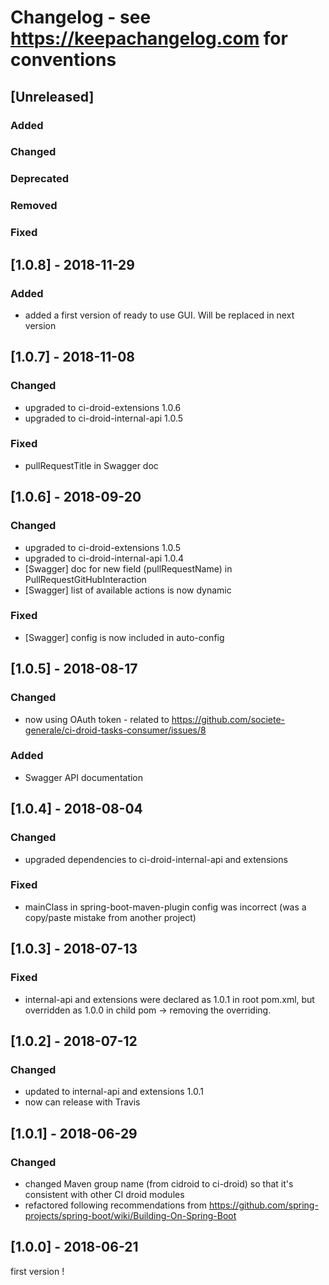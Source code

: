 # Changelog - see https://keepachangelog.com for conventions

## [Unreleased]

### Added

### Changed

### Deprecated

### Removed

### Fixed

## [1.0.8] - 2018-11-29

### Added
- added a first version of ready to use GUI. Will be replaced in next version


## [1.0.7] - 2018-11-08

### Changed
- upgraded to ci-droid-extensions 1.0.6
- upgraded to ci-droid-internal-api 1.0.5

### Fixed 
- pullRequestTitle in Swagger doc

## [1.0.6] - 2018-09-20

### Changed
- upgraded to ci-droid-extensions 1.0.5
- upgraded to ci-droid-internal-api 1.0.4
- [Swagger] doc for new field (pullRequestName) in PullRequestGitHubInteraction
- [Swagger] list of available actions is now dynamic

### Fixed
- [Swagger] config is now included in auto-config

## [1.0.5] - 2018-08-17

### Changed
- now using OAuth token - related to https://github.com/societe-generale/ci-droid-tasks-consumer/issues/8 

### Added
- Swagger API documentation

## [1.0.4] - 2018-08-04

### Changed
- upgraded dependencies to ci-droid-internal-api and extensions

### Fixed
- mainClass in spring-boot-maven-plugin config was incorrect (was a copy/paste mistake from another project)


## [1.0.3] - 2018-07-13

### Fixed
- internal-api and extensions were declared as 1.0.1 in root pom.xml, but overridden as 1.0.0 in child pom -> removing the overriding.

## [1.0.2] - 2018-07-12

### Changed
- updated to internal-api and extensions 1.0.1
- now can release with Travis

## [1.0.1] - 2018-06-29

### Changed
- changed Maven group name (from cidroid to ci-droid) so that it's consistent with other CI droid modules
- refactored following recommendations from https://github.com/spring-projects/spring-boot/wiki/Building-On-Spring-Boot

## [1.0.0] - 2018-06-21 

first version !


